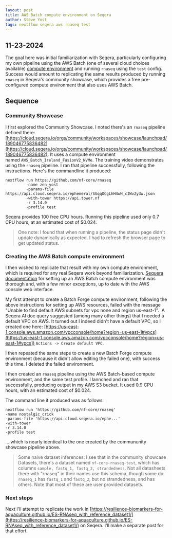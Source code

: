 ```yaml
---
layout: post
title: AWS Batch compute environment on Seqera
author: Steve Yost
tags: nextflow seqera aws rnaseq test
---
```


## 11-23-2024

The goal here was initial familiarization with Seqera, particularly configuring my own pipeline using the AWS Batch (one of several cloud choices available) [compute environment](https://docs.seqera.io/platform/23.2/compute-envs/overview) and running `rnaseq` using the `test` config. Success would amount to replicating the same results produced by running `rnaseq` in Seqera's community showcase, which provides a free pre-configured compute environment that also uses AWS Batch.

## Sequence
### Community Showcase
I first explored the Community Showcase. I noted there's an `rnaseq` pipeline defined there: [https://cloud.seqera.io/orgs/community/workspaces/showcase/launchpad/189046775836482](https://cloud.seqera.io/orgs/community/workspaces/showcase/launchpad/189046775836482). It uses a compute environment named `AWS_Batch_Ireland_FusionV2_NVMe`. The training video demonstrates using the `rnaseq` pipeline. I ran that pipeline successfully, following the instructions.
Here's the commandline it produced:
```
nextflow run https://github.com/nf-core/rnaseq
		 -name zen_yost
		 -params-file https://api.cloud.seqera.io/ephemeral/SGqqOCgLhH4wH_cIWvZy3w.json
		 -with-tower https://api.tower.nf
		 -r 3.14.0
		 -profile test
```

Seqera provides 100 free CPU hours. Running this pipeline used only 0.7 CPU hours, at an estimated cost of $0.024.

> One note: I found that when running a pipeline, the status page didn't update dynamically as expected. I had to refresh the browser page to get updated status.

### Creating the AWS Batch compute environment
I then wished to replicate that result with my own compute environment, which is required for any real Seqera work beyond familiarization.
[Sequera documentation](https://docs.seqera.io/platform/24.2/compute-envs/aws-batch) for setting up an AWS Batch compute environment was thorough and, with a few minor exceptions, up to date with the AWS console web interface.

My first attempt to create a Batch Forge compute environment, following the above instructions for setting up AWS resources, failed with the message "Unable to find default AWS subnets for vpc none and region us-east-1".  A Seqera AI doc query suggested (among many other things) that I needed a default VPC on AWS. It turned out I indeed didn't have a default VPC, so I created one here: [https://us-east-1.console.aws.amazon.com/vpcconsole/home?region=us-east-1#vpcs](https://us-east-1.console.aws.amazon.com/vpcconsole/home?region=us-east-1#vpcs])
`Actions -> Create default VPC`.

I then repeated the same steps to create a new Batch Forge compute environment (because it didn't allow editing the failed one), with success this time. I deleted the failed environment.

I then created an `rnaseq` pipeline using the AWS Batch-based compute environment, and the same test profile. I lannched and ran that successfully, producing output in my AWS S3 bucket. It used 0.9 CPU hours, with an estimated cost of $0.024.

The command line it produced was as follows:
```
nextflow run 'https://github.com/nf-core/rnaseq'
-name nostalgic_crick
-params-file 'https://api.cloud.seqera.io/ephe...'
-with-tower
-r 3.14.0
-profile test
```
... which is nearly identical to the one created by the commununity showcase pipeline above.


> Some naive dataset inferences: I see that in the community showcase Datasets, there's a dataset named `nf-core-rnaseq-test`, which has columns `sample, fastq_1, fastq_2, strandedness`. Not all datasheets there with "rnaseq" in their names use this schema, though some do. `rnaseq_1` has `fastq_1` and `fastq_2`, but no strandedness, and has others. Note that most of these are user provided datasets.

### Next steps
Next I'll attempt to replicate the work in [https://resilience-biomarkers-for-aquaculture.github.io/ES-RNAseq_with_reference_dataset1/](https://resilience-biomarkers-for-aquaculture.github.io/ES-RNAseq_with_reference_dataset1/) on Seqera. I'll make a separate post for that effort.


